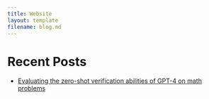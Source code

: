 ```yaml
---
title: Website
layout: template
filename: blog.md
---
```


# Recent Posts

- [Evaluating the zero-shot verification abilities of GPT-4 on math problems](blogs/critic/critic_writeup.md)